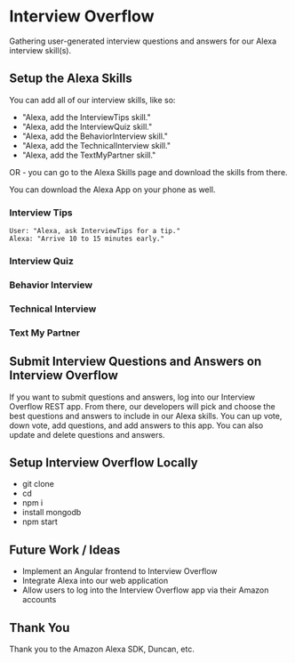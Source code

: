 # Interview Overflow
Gathering user-generated interview questions and answers for our Alexa interview skill(s).

## Setup the Alexa Skills
You can add all of our interview skills, like so:

* "Alexa, add the InterviewTips skill."
* "Alexa, add the InterviewQuiz skill."
* "Alexa, add the BehaviorInterview skill."
* "Alexa, add the TechnicalInterview skill."
* "Alexa, add the TextMyPartner skill."

OR - you can go to the Alexa Skills page and download the skills from there.

You can download the Alexa App on your phone as well.

### Interview Tips

```
User: "Alexa, ask InterviewTips for a tip."
Alexa: "Arrive 10 to 15 minutes early."
```

### Interview Quiz

### Behavior Interview

### Technical Interview

### Text My Partner

## Submit Interview Questions and Answers on Interview Overflow

If you want to submit questions and answers, log into our Interview Overflow REST app. From there, our developers will pick and choose the best questions and answers to include in our Alexa skills. You can up vote, down vote, add questions, and add answers to this app. You can also update and delete questions and answers. 

## Setup Interview Overflow Locally

* git clone
* cd
* npm i
* install mongodb
* npm start

## Future Work / Ideas

* Implement an Angular frontend to Interview Overflow
* Integrate Alexa into our web application
* Allow users to log into the Interview Overflow app via their Amazon accounts

## Thank You
 Thank you to the Amazon Alexa SDK, Duncan, etc.
